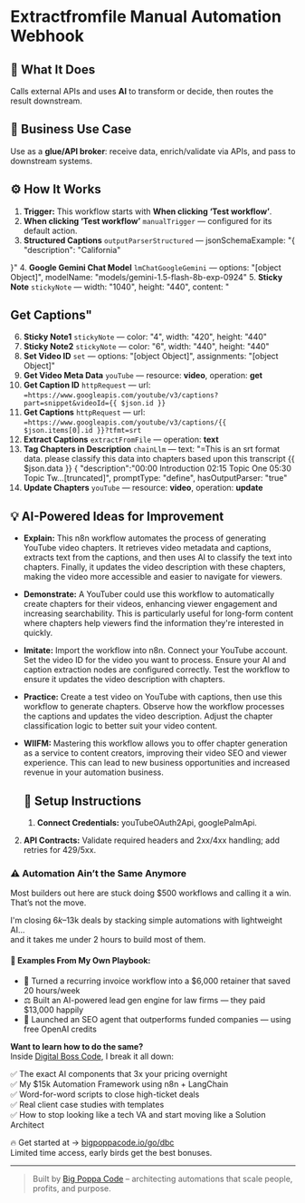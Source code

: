 # Extractfromfile Manual Automation Webhook
  ## 🚀 What It Does
  Calls external APIs and uses **AI** to transform or decide, then routes the result downstream.
  
  ## 💼 Business Use Case
  Use as a **glue/API broker**: receive data, enrich/validate via APIs, and pass to downstream systems.
  
  ## ⚙️ How It Works
  1. **Trigger:** This workflow starts with **When clicking ‘Test workflow’**.
  2. **When clicking ‘Test workflow’** `manualTrigger` — configured for its default action.
3. **Structured Captions** `outputParserStructured` — jsonSchemaExample: "{
	"description": "California"
	
}"
4. **Google Gemini Chat Model** `lmChatGoogleGemini` — options: "[object Object]", modelName: "models/gemini-1.5-flash-8b-exp-0924"
5. **Sticky Note** `stickyNote` — width: "1040", height: "440", content: "
## Get Captions"
6. **Sticky Note1** `stickyNote` — color: "4", width: "420", height: "440"
7. **Sticky Note2** `stickyNote` — color: "6", width: "440", height: "440"
8. **Set Video ID** `set` — options: "[object Object]", assignments: "[object Object]"
9. **Get Video Meta Data** `youTube` — resource: **video**, operation: **get**
10. **Get Caption ID** `httpRequest` — url: `=https://www.googleapis.com/youtube/v3/captions?part=snippet&videoId={{ $json.id }}`
11. **Get Captions** `httpRequest` — url: `=https://www.googleapis.com/youtube/v3/captions/{{ $json.items[0].id }}?tfmt=srt`
12. **Extract Captions** `extractFromFile` — operation: **text**
13. **Tag Chapters in Description** `chainLlm` — text: "=This is an srt format data. please classify this data into chapters
based upon this transcript 
{{ $json.data }}
{
"description":"00:00 Introduction
02:15 Topic One
05:30 Topic Tw…[truncated]", promptType: "define", hasOutputParser: "true"
14. **Update Chapters** `youTube` — resource: **video**, operation: **update**
  
  ## 💡 AI-Powered Ideas for Improvement
  - **Explain:** This n8n workflow automates the process of generating YouTube video chapters. It retrieves video metadata and captions, extracts text from the captions, and then uses AI to classify the text into chapters. Finally, it updates the video description with these chapters, making the video more accessible and easier to navigate for viewers.

- **Demonstrate:** A YouTuber could use this workflow to automatically create chapters for their videos, enhancing viewer engagement and increasing searchability. This is particularly useful for long-form content where chapters help viewers find the information they're interested in quickly.

- **Imitate:** Import the workflow into n8n. Connect your YouTube account. Set the video ID for the video you want to process. Ensure your AI and caption extraction nodes are configured correctly. Test the workflow to ensure it updates the video description with chapters.

- **Practice:** Create a test video on YouTube with captions, then use this workflow to generate chapters. Observe how the workflow processes the captions and updates the video description. Adjust the chapter classification logic to better suit your video content.

- **WIIFM:** Mastering this workflow allows you to offer chapter generation as a service to content creators, improving their video SEO and viewer experience. This can lead to new business opportunities and increased revenue in your automation business.
  
  ## 🔧 Setup Instructions
  1. **Connect Credentials:** youTubeOAuth2Api, googlePalmApi.
2. **API Contracts:** Validate required headers and 2xx/4xx handling; add retries for 429/5xx.
  
### ⚠️ Automation Ain’t the Same Anymore

Most builders out here are stuck doing $500 workflows and calling it a win.  
That’s not the move.  

I'm closing $6k–$13k deals by stacking simple automations with lightweight AI...  
and it takes me under 2 hours to build most of them.

#### 🧠 Examples From My Own Playbook:
- 🔁 Turned a recurring invoice workflow into a $6,000 retainer that saved 20 hours/week  
- ⚖️ Built an AI-powered lead gen engine for law firms — they paid $13,000 happily  
- 🚀 Launched an SEO agent that outperforms funded companies — using free OpenAI credits  

**Want to learn how to do the same?**  
Inside [Digital Boss Code](https://bigpoppacode.io/go/dbc), I break it all down:

✅ The exact AI components that 3x your pricing overnight  
✅ My $15k Automation Framework using n8n + LangChain  
✅ Word-for-word scripts to close high-ticket deals  
✅ Real client case studies with templates  
✅ How to stop looking like a tech VA and start moving like a Solution Architect  

🔥 Get started at → [bigpoppacode.io/go/dbc](https://bigpoppacode.io/go/dbc)  
Limited time access, early birds get the best bonuses.

---
> Built by [Big Poppa Code](https://bigpoppacode.io) – architecting automations that scale people, profits, and purpose.
  